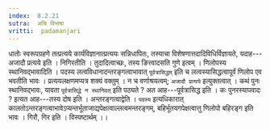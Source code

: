 ```yaml
---
index:  8.2.21
sutra:  अचि विभाषा
vritti:  padamanjari
---
```


धातोः स्वरूपग्रहणे तत्प्रत्यये कार्यविज्ञानात्प्रत्ययः सन्निधापितः, तस्याचा विशेषणात्तदादिविधिर्विज्ञायते, यदाह---अजादौ प्रत्यये इति । निगिरतीति । तुदादित्वाच्छः, तस्य ङित्त्वादसति गुणे इत्वम् । णिलोपस्य स्थानिवद्भावादिति । पदस्य लत्वविधानादन्तरङ्गत्वाभावात् `पूर्वत्रासिद्धम्` इति च लत्वस्यासिद्धत्वापूर्वं णिलोप एव भवतीति भावः । प्रत्ययलक्षणमप्यत्र शक्यं वक्तुम् । न च वर्णाश्रयत्वम्; `अजादौ प्रत्यये` इत्युक्तत्वात् ।
कथं पुनः स्थानिवद्भावः, यावता `पूर्वत्रासिद्धे न स्थानिवत्` इति पठ्यते ? अत आह---पूर्वत्रासिद्ध इति । कः पुनरस्यापवादः ? इत्यत आह---तस्य दोष इति । अन्तरङ्गत्वाद्वेति । `पदस्य` इत्यधिकारात् कालतोऽन्तरङ्गत्वाभावेऽप्यन्तर्भूताजाद्यपेक्षत्वाल्लत्वमन्तरङ्गम्, बहिर्भूतयगपेक्षत्वात्तु णिलोपो बहिरङ्ग इति भावः । गिरौ, गिर इति । विस्पष्टार्थम् ।।
